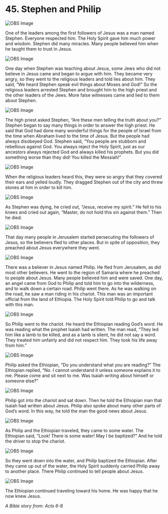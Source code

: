 # 45. Stephen and Philip

![OBS Image](https://cdn.door43.org/obs/jpg/360px/obs-en-45-01.jpg)

One of the leaders among the first followers of Jesus was a man named Stephen. Everyone respected him. The Holy Spirit gave him much power and wisdom. Stephen did many miracles. Many people believed him when he taught them to trust in Jesus. 

![OBS Image](https://cdn.door43.org/obs/jpg/360px/obs-en-45-02.jpg)

One day when Stephen was teaching about Jesus, some Jews who did not believe in Jesus came and began to argue with him. They became very angry, so they went to the religious leaders and told lies about him. They said, “We heard Stephen speak evil things about Moses and God!” So the religious leaders arrested Stephen and brought him to the high priest and the other leaders of the Jews. More false witnesses came and lied to them about Stephen.

![OBS Image](https://cdn.door43.org/obs/jpg/360px/obs-en-45-03.jpg)

The high priest asked Stephen, “Are these men telling the truth about you?” Stephen began to say many things in order to answer the high priest. He said that God had done many wonderful things for the people of Israel from the time when Abraham lived to the time of Jesus. But the people had always disobeyed God. Stephen said, “You people are stubborn and rebellious against God. You always reject the Holy Spirit, just as our ancestors always rejected God and always killed his prophets. But you did something worse than they did! You killed the Messiah!”

![OBS Image](https://cdn.door43.org/obs/jpg/360px/obs-en-45-04.jpg)

When the religious leaders heard this, they were so angry that they covered their ears and yelled loudly. They dragged Stephen out of the city and threw stones at him in order to kill him.

![OBS Image](https://cdn.door43.org/obs/jpg/360px/obs-en-45-05.jpg)

As Stephen was dying, he cried out, “Jesus, receive my spirit.” He fell to his knees and cried out again, “Master, do not hold this sin against them.” Then he died.

![OBS Image](https://cdn.door43.org/obs/jpg/360px/obs-en-45-06.jpg)

That day many people in Jerusalem started persecuting the followers of Jesus, so the believers fled to other places. But in spite of opposition, they preached about Jesus everywhere they went.

![OBS Image](https://cdn.door43.org/obs/jpg/360px/obs-en-45-07.jpg)

There was a believer in Jesus named Philip. He fled from Jerusalem, as did most other believers. He went to the region of Samaria where he preached to people about Jesus. Many people believed him and were saved. One day, an angel came from God to Philip and told him to go into the wilderness, and to walk down a certain road. Philip went there. As he was walking on the road, he saw a man riding in his chariot. This man was an important official from the land of Ethiopia. The Holy Spirit told Philip to go and talk with this man.

![OBS Image](https://cdn.door43.org/obs/jpg/360px/obs-en-45-08.jpg)

So Philip went to the chariot. He heard the Ethiopian reading God’s word. He was reading what the prophet Isaiah had written. The man read, “They led him like a lamb to be killed, and as a lamb is silent, he did not say a word. They treated him unfairly and did not respect him. They took his life away from him.”

![OBS Image](https://cdn.door43.org/obs/jpg/360px/obs-en-45-09.jpg)

Philip asked the Ethiopian, “Do you understand what you are reading?” The Ethiopian replied, “No. I cannot understand it unless someone explains it to me. Please come and sit next to me. Was Isaiah writing about himself or someone else?”

![OBS Image](https://cdn.door43.org/obs/jpg/360px/obs-en-45-10.jpg)

Philip got into the chariot and sat down. Then he told the Ethiopian man that Isaiah had written about Jesus. Philip also spoke about many other parts of God’s word. In this way, he told the man the good news about Jesus.

![OBS Image](https://cdn.door43.org/obs/jpg/360px/obs-en-45-11.jpg)

As Philip and the Ethiopian traveled, they came to some water. The Ethiopian said, “Look! There is some water! May I be baptized?” And he told the driver to stop the chariot.

![OBS Image](https://cdn.door43.org/obs/jpg/360px/obs-en-45-12.jpg)

So they went down into the water, and Philip baptized the Ethiopian. After they came up out of the water, the Holy Spirit suddenly carried Philip away to another place. There Philip continued to tell people about Jesus.

![OBS Image](https://cdn.door43.org/obs/jpg/360px/obs-en-45-13.jpg)

The Ethiopian continued traveling toward his home. He was happy that he now knew Jesus.

_A Bible story from: Acts 6-8_
